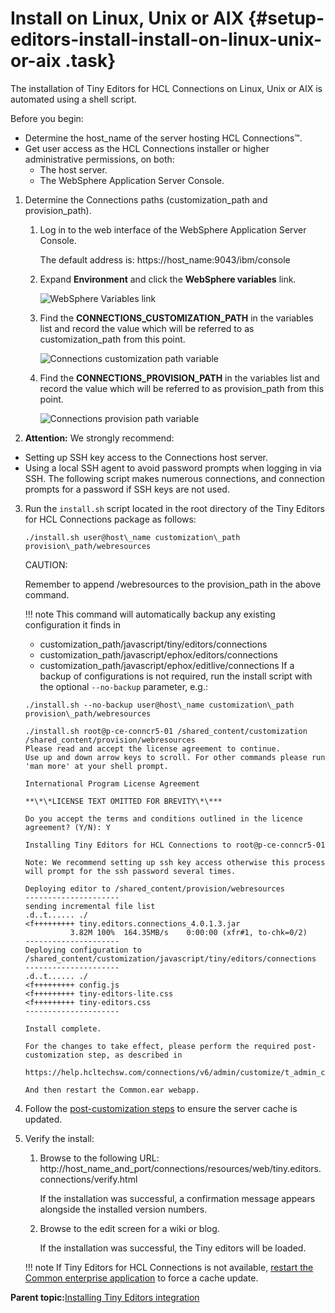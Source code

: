 # Install on Linux, Unix or AIX {#setup-editors-install-install-on-linux-unix-or-aix .task}

The installation of Tiny Editors for HCL Connections on Linux, Unix or AIX is automated using a shell script.

Before you begin:

-   Determine the host\_name of the server hosting HCL Connections™.
-   Get user access as the HCL Connections installer or higher administrative permissions, on both:
    -   The host server.
    -   The WebSphere Application Server Console.

1.  Determine the Connections paths \(customization\_path and provision\_path\).

    1.  Log in to the web interface of the WebSphere Application Server Console.

        The default address is: https://host\_name:9043/ibm/console

    2.  Expand **Environment** and click the **WebSphere variables** link.

        ![WebSphere Variables link](resource/was/environment_websphere_variables.png)

    3.  Find the **CONNECTIONS\_CUSTOMIZATION\_PATH** in the variables list and record the value which will be referred to as customization\_path from this point.

        ![Connections customization path variable](resource/was/environment_websphere_variables_customization_path.png)

    4.  Find the **CONNECTIONS\_PROVISION\_PATH** in the variables list and record the value which will be referred to as provision\_path from this point.

        ![Connections provision path variable](resource/was/environment_websphere_variables_provision_path.png)

2.  **Attention:** We strongly recommend:

-   Setting up SSH key access to the Connections host server.
-   Using a local SSH agent to avoid password prompts when logging in via SSH.
The following script makes numerous connections, and connection prompts for a password if SSH keys are not used.

3.  Run the `install.sh` script located in the root directory of the Tiny Editors for HCL Connections package as follows:

    ```
    ./install.sh user@host\_name customization\_path provision\_path/webresources 
    ```

    CAUTION:

    Remember to append /webresources to the provision\_path in the above command.

    !!! note
    This command will automatically backup any existing configuration it finds in

    -   customization\_path/javascript/tiny/editors/connections
    -   customization\_path/javascript/ephox/editors/connections
    -   customization\_path/javascript/ephox/editlive/connections
    If a backup of configurations is not required, run the install script with the optional `--no-backup` parameter, e.g.:

    ```
    ./install.sh --no-backup user@host\_name customization\_path provision\_path/webresources
    ```

    ```
    ./install.sh root@p-ce-conncr5-01 /shared_content/customization /shared_content/provision/webresources
    Please read and accept the license agreement to continue.
    Use up and down arrow keys to scroll. For other commands please run 'man more' at your shell prompt.
    
    International Program License Agreement
    
    **\*\*LICENSE TEXT OMITTED FOR BREVITY\*\***
    
    Do you accept the terms and conditions outlined in the licence agreement? (Y/N): Y
    
    Installing Tiny Editors for HCL Connections to root@p-ce-conncr5-01
    
    Note: We recommend setting up ssh key access otherwise this process will prompt for the ssh password several times.
    
    Deploying editor to /shared_content/provision/webresources
    ---------------------
    sending incremental file list
    .d..t...... ./
    <f+++++++++ tiny.editors.connections_4.0.1.3.jar
              3.82M 100%  164.35MB/s    0:00:00 (xfr#1, to-chk=0/2)
    ---------------------
    Deploying configuration to /shared_content/customization/javascript/tiny/editors/connections
    ---------------------
    .d..t...... ./
    <f+++++++++ config.js
    <f+++++++++ tiny-editors-lite.css
    <f+++++++++ tiny-editors.css
    ---------------------
    
    Install complete.
    
    For the changes to take effect, please perform the required post-customization step, as described in
      https://help.hcltechsw.com/connections/v6/admin/customize/t_admin_common_customize_postreq.html
    
    And then restart the Common.ear webapp.
    ```

4.  Follow the [post-customization steps](https://help.hcltechsw.com/connections/v6/admin/customize/t_admin_common_customize_postreq.html) to ensure the server cache is updated.

5.  Verify the install:

    1.  Browse to the following URL: http://host\_name\_and\_port/connections/resources/web/tiny.editors.connections/verify.html

        If the installation was successful, a confirmation message appears alongside the installed version numbers.

    2.  Browse to the edit screen for a wiki or blog.

        If the installation was successful, the Tiny editors will be loaded.

    !!! note
    If Tiny Editors for HCL Connections is not available, [restart the Common enterprise application](t_restart-common-app.md) to force a cache update.


**Parent topic:**[Installing Tiny Editors integration](../../install/tiny_editors/t_01-setup_03-editors_02-install_00-summary.md)

